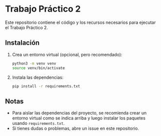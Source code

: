 # Trabajo Práctico 2

Este repositorio contiene el código y los recursos necesarios para ejecutar el Trabajo Práctico 2.

## Instalación

1. Crea un entorno virtual (opcional, pero recomendado):
   ```bash
   python3 -m venv venv
   source venv/bin/activate
   ```
2. Instala las dependencias:
   ```bash
   pip install -r requirements.txt
   ```

## Notas
- Para aislar las dependencias del proyecto, se recomienda crear un entorno virtual como se indica arriba y luego instalar los paquetes usando `requirements.txt`.
- Si tienes dudas o problemas, abre un issue en este repositorio.
